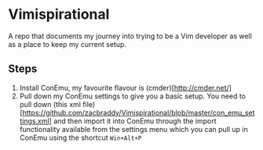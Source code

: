 # Vimispirational
A repo that documents my journey into trying to be a Vim developer as well as a place to keep my current setup.

## Steps
1. Install ConEmu, my favourite flavour is (cmder)[http://cmder.net/]
1. Pull down my ConEmu settings to give you a basic setup. You need to pull down (this xml file)[https://github.com/zacbraddy/Vimispirational/blob/master/con_emu_settings.xml] and then import it into ConEmu through the import functionality available from the settings menu which you can pull up in ConEmu using the shortcut `Win+Alt+P`
